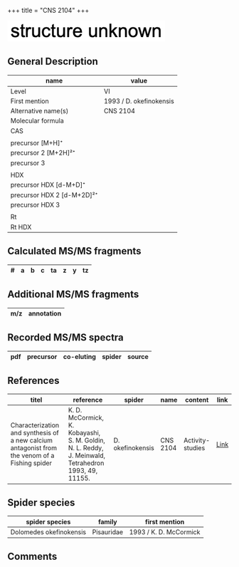 +++
title = "CNS 2104"
+++

![](/img/2.png)

## General Description

| name                       | value                   |
|----------------------------|-------------------------|
| Level                      | VI                      |
| First mention              | 1993 / D. okefinokensis |
| Alternative name(s)        | CNS 2104                |
| Molecular formula          |                         |
| CAS                        |                         |
|                            |                         |
| precursor   [M+H]⁺         |                         |
| precursor 2 [M+2H]²⁺       |                         |
| precursor 3                |                         |
|                            |                         |
| HDX                        |                         |
| precursor HDX   [d-M+D]⁺   |                         |
| precursor HDX 2 [d-M+2D]²⁺ |                         |
| precursor HDX 3            |                         |
|                            |                         |
| Rt                         |                         |
| Rt HDX                     |                         |

## Calculated MS/MS fragments

| # | a         | b         | c         | ta        | z         | y         | tz        |
|---|-----------|-----------|-----------|-----------|-----------|-----------|-----------|

## Additional MS/MS fragments

| m/z       | annotation |
|-----------|------------|

## Recorded MS/MS spectra

| pdf | precursor | co-eluting  | spider    | source                       |
|-----|-----------|-------------|-----------|------------------------------|

## References

| titel                                                                                     | reference                                                                                         | spider     | name   | content          | link                                                  |
|-------------------------------------------------------------------------------------------|---------------------------------------------------------------------------------------------------|------------|--------|------------------|-------------------------------------------------------|
| Characterization and synthesis of a new calcium antagonist from the venom of a Fishing spider  | K. D. McCormick, K. Kobayashi, S. M. Goldin, N. L. Reddy, J. Meinwald, Tetrahedron 1993, 49, 11155. | D. okefinokensis | CNS 2104 | Activity-studies | [Link](https://doi.org/10.1016/S0040-4020(01)81803-2) |

## Spider species

| spider species          | family     | first mention          |
|-------------------------|------------|------------------------|
| Dolomedes okefinokensis | Pisauridae | 1993 / K. D. McCormick |

## Comments